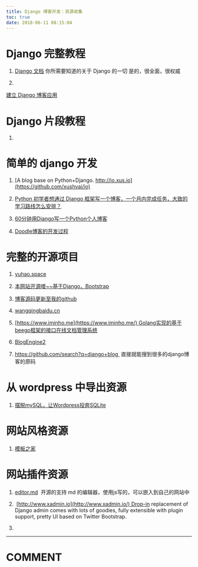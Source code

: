 ```yaml
---
title: Django 博客开发：资源收集
toc: true
date: 2018-06-11 08:15:04
---
```



# Django 完整教程






  1. [Django 文档](https://docs.djangoproject.com/zh-hans/2.0/) 你所需要知道的关于 Django 的一切 是的，很全面，很权威


  2.


[建立 Django 博客应用](https://www.zmrenwu.com/post/4/)







# Django 片段教程






  1.



# 简单的 django 开发






  1. [A blog base on Python+Django. http://io.xus.io](https://github.com/xushvai/io)


  2. [Python 初学者想通过 Django 框架写一个博客，一个月内完成任务，大致的学习路线怎么安排？](https://www.zhihu.com/question/20299906)


  3. [60分钟用Django写一个Python个人博客](https://zhuanlan.zhihu.com/p/29685446)


  4. [Doodle博客的开发过程](https://www.keakon.net/2010/11/01/Doodle%E5%8D%9A%E5%AE%A2%E7%9A%84%E5%BC%80%E5%8F%91%E8%BF%87%E7%A8%8B)




# 完整的开源项目






  1. [yuhao.space](https://github.com/shuhari/yuhao.space)


  2. [本网站开源喽~~基于Django，Bootstrap](https://vmaig.com/article/vmaig_blog.html)


  3. [博客源码更新至我的github](http://www.wangqingbaidu.cn/article/untitled1460536273.html)


  4. [wangqingbaidu.cn](https://github.com/wangqingbaidu/wangqingbaidu.cn)


  5. [https://www.iminho.me](https://www.iminho.me/) Golang实现的基于beego框架的接口在线文档管理系统


  6. [BlogEngine2](https://bitbucket.org/tkadm30/blogengine2)


  7. https://github.com/search?q=django+blog  直接就能搜到很多的django博客的原码




# 从 wordpress 中导出资源






  1. [摆脱mySQL，让Wordpress投奔SQLite](https://blog.csdn.net/tzleo/article/details/6322299)




# 网站风格资源






  1. [模板之家](http://www.cssmoban.com/cssthemes/)





# 网站插件资源






  1. [editor.md](https://github.com/pandao/editor.md)  开源的支持 md 的编辑器，使用js写的，可以嵌入到自己的网站中


  2.  [http://www.xadmin.io](http://www.xadmin.io/) Drop-in replacement of Django admin comes with lots of goodies, fully extensible with plugin support, pretty UI based on Twitter Bootstrap.


  3.















* * *





# COMMENT
